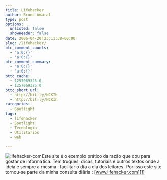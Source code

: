 ```yaml
---
title: Lifehacker
author: Bruno Amaral
type: post
options:
  unlisted: false
  showHeader: false
date: 2006-04-20T23:11:38+00:00
slug: /lifehacker/
btc_comment_counts:
  - 'a:0:{}'
  - 'a:0:{}'
btc_comment_summary:
  - 'a:0:{}'
  - 'a:0:{}'
bttc_cache:
  - 1257069325:0
  - 1257069325:0
bttc_short_url:
  - http://bit.ly/NCKIh
  - http://bit.ly/NCKIh
categories:
  - Spotlight
tags:
  - lifehacker
  - Spotlight
  - Tecnologia
  - Utilitários
  - web

---
```

<img alt="lifehacker-com" id="image113" src="/wp-content/uploads/2006/08/lifehacker1.jpg" />Este site é o exemplo prático da razão que dou para gostar de informática. Tem truques, dicas, tutoriais e outros textos onde a ideia é sempre a mesma : facilitar o dia a dia dos leitores. Por isso este site tornou-se parte da minha consulta diária : [www.lifehacker.com][1]

 [1]: http://www.lifehacker.com "lifehacker"